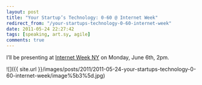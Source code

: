 ```yaml
---
layout: post
title: "Your Startup’s Technology: 0-60 @ Internet Week"
redirect_from: "/your-startups-technology-0-60-internet-week"
date: 2011-05-24 22:27:42
tags: [speaking, art.sy, agile]
comments: true
---
```

I’ll be presenting at [Internet Week NY](http://www.internetweekny.com) on Monday, June 6th, 2pm.

![]({{ site.url }}/images/posts/2011/2011-05-24-your-startups-technology-0-60-internet-week/image%5b3%5d.jpg)
